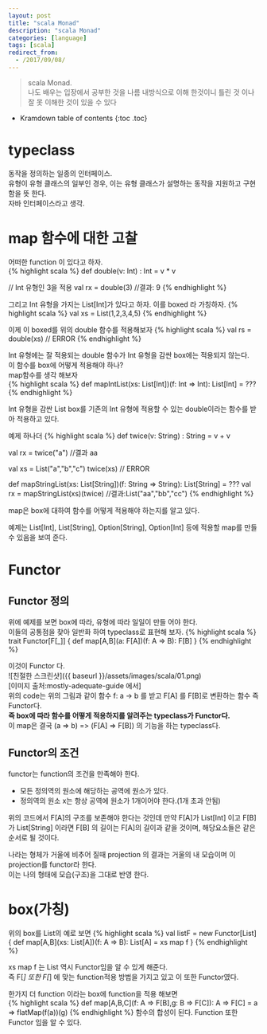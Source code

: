 ```yaml
---
layout: post
title: "scala Monad"
description: "scala Monad"
categories: [language]
tags: [scala]
redirect_from:
  - /2017/09/08/
---
```


> scala Monad.  
> 나도 배우는 입장에서 공부한 것을 나름 내방식으로 이해 한것이니 틀린 것 이나 잘 못 이해한 것이 있을 수 있다  


* Kramdown table of contents
{:toc .toc}

# typeclass
동작을 정의하는 일종의 인터페이스.  
유형이 유형 클래스의 일부인 경우, 이는 유형 클래스가 설명하는 동작을 지원하고 구현 함을 뜻 한다.  
자바 인터페이스라고 생각.

# map 함수에 대한 고찰
어떠한 function 이 있다고 하자.  
{% highlight scala %}
def double(v: Int) : Int = v * v

// Int 유형인 3을 적용 
val rx = double(3)
//결과: 9
{% endhighlight %}

그리고 Int 유형을 가지는 List[Int]가 있다고 하자. 이를 boxed 라 가칭하자.
{% highlight scala %}
val xs = List(1,2,3,4,5)
{% endhighlight %}

이제 이 boxed를 위의 double 함수를 적용해보자 
{% highlight scala %}
val rs = double(xs) // ERROR
{% endhighlight %}

Int 유형에는 잘 적용되는 double 함수가 Int 유형을 감싼 box에는 적용되지 않는다.  
이 함수를 box에 어떻게 적용해야 하나?  
map함수를 생각 해보자  
{% highlight scala %}
def mapIntList(xs: List[Int])(f: Int => Int): List[Int] = ???
{% endhighlight %}

Int 유형을 감싼 List box를 기존의 Int 유형에 적용할 수 있는 double이라는 함수를 받아 적용하고 있다.  

예제 하나더
{% highlight scala %}
def twice(v: String) : String = v + v

val rx = twice("a")
//결과 aa

val xs = List("a","b","c")
twice(xs) // ERROR

def mapStringList(xs: List[String])(f: String => String): List[String] = ???
val rx = mapStringList(xs)(twice)
//결과:List("aa","bb","cc")
{% endhighlight %}

map은 box에 대하여 함수를 어떻게 적용해야 하는지를 알고 있다.

예제는 List[Int], List[String], Option[String], Option[Int] 등에 적용할 map를 만들 수 있음을 보여 준다.  

# Functor
## Functor 정의
위에 예제를 보면 box에 따라, 유형에 따라 일일이 만들 어야 한다.  
이들의 공통점을 찾아 일반화 하여 typeclass로 표현해 보자.
{% highlight scala %}
trait Functor[F[_]] {
  def map[A,B](a: F[A])(f: A => B): F[B]
}
{% endhighlight %}

이것이 Functor 다.  
![친절한 스크린샷]({{ baseurl }}/assets/images/scala/01.png)  
[이미지 출처:mostly-adequate-guide 에서]  
위의 code는 위의 그림과 같이 함수 f: a -> b 를 받고 F[A] 를 F[B]로 변환하는 함수 즉 Functor다.  
__즉 box에 따라 함수를 어떻게 적용하지를 알려주는 typeclass가 Functor다.__  
이 map은 결국  (a => b) => (F[A] => F[B]) 의 기능을 하는 typeclass다.

## Functor의 조건
functor는 function의 조건을 만족해야 한다.  
- 모든 정의역의 원소에 해당하는 공역에 원소가 있다.
- 정의역의 원소 x는 항상 공역에 원소가 1개이어야 한다.(1개 초과 안됨)

위의 코드에서 F[A]의 구조를 보존해야 한다는 것인데 만약 F[A]가 List[Int] 이고 F[B]가 List[String] 이라면 F[B] 의 길이는 F[A]의 길이과 같을 것이며, 해당요소들은 같은 순서로 될 것이다.  

나라는 형체가 거울에 비추어 질때 projection 의 결과는 거울의 내 모습이며 이 projection를 functor라 한다.  
이는 나의 형태에 모습(구조)을 그대로 반영 한다.  

# box(가칭)
위의 box를 List의 예로 보면 
{% highlight scala %}
val listF = new Functor[List] {
	def map[A,B](xs: List[A])(f: A => B): List[A] = xs map f
}
{% endhighlight %}

xs map f 는 List 역시 Functor임을 알 수 있게 해준다.  
즉 F[_] 또한 F[_] 에 맞는 function적용 방법을 가지고 있고 이 또한 Functor였다.

한가지 더 function 이라는 box에 function을 적용 해보면  
{% highlight scala %}
def map[A,B,C](f: A => F[B],g: B => F[C]): A => F[C] = 
  a => flatMap(f(a))(g)
{% endhighlight %}
함수의 합성이 된다. Function 또한 Functor 임을 알 수 있다.






[^1]: This is a footnote.

[kramdown]: https://kramdown.gettalong.org/
[Simple Texture]: https://github.com/yizeng/jekyll-theme-simple-texture